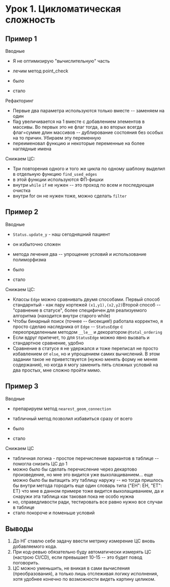 # Урок 1. Цикломатическая сложность

## Пример 1
Вводные
- Я не оптимизирую "вычислительную" часть
- лечим метод point_check

- было
- стало

Рефакторинг
- Первые два параметра используются только вместе -- заменяем на один
-  flag увеличивается на 1 вместе с добавлением элементов в массивы. Во первых это не флаг тогда, а во вторых всегда флаг=сумме длин массивов -- дублирование состояния без особых на то причин. Убираем эту переменную
- переименовал функцию и некоторые переменные на более наглядные имена

Снижаем ЦС:
- Три повторения одного и того же цикла по одному шаблону выделил в отдельную функцию `find_used_edges`
- в этой функции используются ФП-фишки
- внутри `while` `if` не нужен -- это проход по всем и последующая очистка
- внутри for он не нужен тоже, можно сделать `filter`

## Пример 2

Вводные
- `Status.update_y` - наш сегодняшний пациент
- он избыточно сложен
- метода лечения два -- упрощение условий и использование полиморфизма

- было
- стало

Снижаем ЦС:
- Классы `Edge` можно сравнивать двумя способами. Первый способ стандарнтый - как пару кортежей `(x1,y1),(x2,y2)`Второй способ -- "сравнение в статусе", более специфичен для реализуемого алгоритма (находится внутри старого while)
- Чтобы бинарный поиск (точнее -- бисекция!) работала корректно, я просто сделаю наследника от `Edge` -- `StatusEdge` с переопределенным методом `__le__` и декоратором `@total_ordering`
- Если вдруг припечет, то для `StatusEdge` можно явно вызвать и стандартное сравнение, удобно
- Cравнение в статусе я не удержался и тоже переписал не просто избавлением от `else`, но и упрощением самих вычислений. В этом задании такое не приветствуется (нужно менять форму не меняя содержания), но когда я могу заменить пять сложных условий на два простых, мне сложно пройти мимо.

## Пример 3
Вводные
- препарируем метод `nearest_geom_connection`
- табличный метод позволил избавиться сразу от всего

- было
- стало

Снижаем ЦС
- табличная логика - простое перечисление вариантов в таблице -- помогла снизить ЦС до 1
- можно было бы сделать перечисление через декартово произведение, но мне это видится уже выхолащиванием...
еще можно было бы вытащить эту таблицу наружу -- но тогда пришлось бы внутри метода городить еще один словарь типа {"EH": EH, "ET": ET} что мне в данном примере тоже видится выхолащиванием, да и снаружи эта таблица как таковая пока не особо нужна
- но, справедливости ради, тестировать все равно нужно все случаи в таблице
- стало покороче и поменьше условий


## Выводы 

1. До НГ ставлю себе задачу ввести метрику измерение ЦС вновь добавляемого кода.
2. При код-ревью обязательно буду автоматически измерять ЦС (настрою CI/CD), если превышает 10-15 -- это будет повод поговорить.
3. ЦС можно уменьшить, не вникая в сами вычисления (преобразования), а только лишь отслеживая логику исполнения, хотя удобнее конечно по возможности видеть картину целиком.

